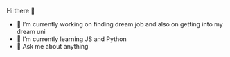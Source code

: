 Hi there 👋

- 🔭 I’m currently working on finding dream job and also on getting into my dream uni
- 🌱 I’m currently learning JS and Python
- 💬 Ask me about anything
